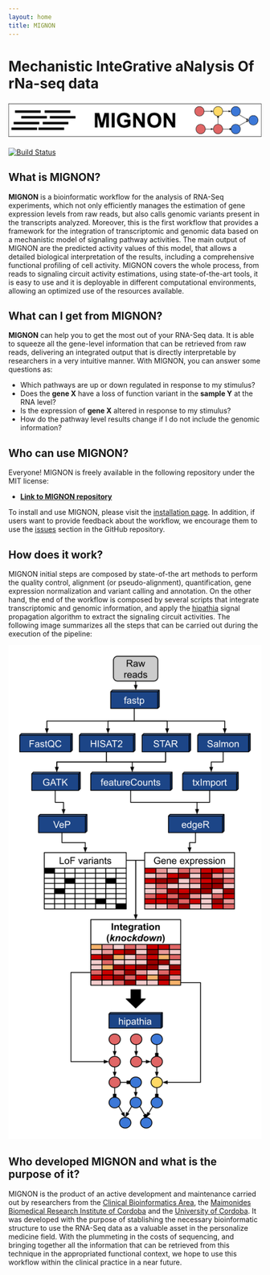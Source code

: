 ```yaml
---
layout: home
title: MIGNON
---
```


# **M**echanistic **I**nte**G**rative a**N**alysis **O**f r**N**a-seq data

[![MIGNON](img/MIGNON_logo_horizontal.svg)](https://github.com/babelomics/MIGNON/)

[![Build Status](https://travis-ci.com/babelomics/MIGNON.svg?branch=master)](https://travis-ci.com/babelomics/MIGNON)

## What is MIGNON?

**MIGNON** is a bioinformatic workflow for the analysis of RNA-Seq experiments, which not only efficiently manages the estimation of gene expression levels from raw reads, but also calls genomic variants present in the transcripts analyzed. Moreover, this is the first workflow that provides a framework for the integration of transcriptomic and genomic data based on a mechanistic model of signaling pathway activities. The main output of MIGNON are the predicted activity values of this model, that allows a detailed biological interpretation of the results, including a comprehensive functional profiling of cell activity. MIGNON covers the whole process, from reads to signaling circuit activity estimations, using state-of-the-art tools, it is easy to use and it is deployable in different computational environments, allowing an optimized use of the resources available. 

## What can I get from MIGNON?

**MIGNON** can help you to get the most out of your RNA-Seq data. It is able to squeeze all the gene-level information that can be retrieved from raw reads, delivering an integrated output that is directly interpretable by researchers in a very intuitive manner. With MIGNON, you can answer some questions as:

* Which pathways are up or down regulated in response to my stimulus?
* Does the **gene X** have a loss of function variant in the **sample Y** at the RNA level?
* Is the expression of **gene X** altered in response to my stimulus?
* How do the pathway level results change if I do not include the genomic information?

## Who can use MIGNON?

Everyone! MIGNON is freely available in the following repository under the MIT license:

* [**Link to MIGNON repository**](https://github.com/babelomics/MIGNON/)

To install and use MIGNON, please visit the [installation page](1_installation.md). In addition, if users want to provide feedback about the workflow, we encourage them to use the [issues](https://github.com/babelomics/MIGNON/issues) section in the GitHub repository.


## How does it work?

MIGNON initial steps are composed by state-of-the art methods to perform the quality control, alignment (or pseudo-alignment), quantification, gene expression normalization and variant calling and annotation. On the other hand, the end of the workflow is composed by several scripts that integrate transcriptomic and genomic information, and apply the [hipathia](http://hipathia.babelomics.org/) signal propagation algorithm to extract the signaling circuit activities. The following image summarizes all the steps that can be carried out during the execution of the pipeline:

![MIGNON](img/MIGNON_workflow.svg)

## Who developed MIGNON and what is the purpose of it?

MIGNON is the product of an active development and maintenance carried out by researchers from the [Clinical Bioinformatics Area](http://www.clinbioinfosspa.es/), the [Maimonides Biomedical Research Institute of Cordoba](https://www.imibic.org/) and the [University of Cordoba](http://www.uco.es/). It was developed with the purpose of stablishing the necessary bioinformatic structure to use the RNA-Seq data as a valuable asset in the personalize medicine field. With the plummeting in the costs of sequencing, and bringing together all the information that can be retrieved from this technique in the appropriated functional context, we hope to use this workflow within the clinical practice in a near future.